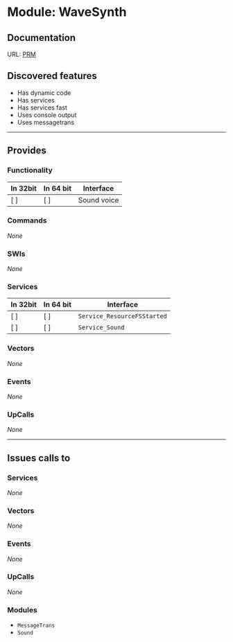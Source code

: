 # Module: WaveSynth

## Documentation

URL: [PRM](http://www.riscos.com/support/developers/prm/wavesynth.html)

## Discovered features


* Has dynamic code
* Has services
* Has services fast
* Uses console output
* Uses messagetrans

---

## Provides

### Functionality

| In 32bit | In 64 bit | Interface |
|----------|-----------|-----------|
| [ ]      | [ ]       | Sound voice |

### Commands


*None*


### SWIs


*None*


### Services


| In 32bit | In 64 bit | Interface |
|----------|-----------|-----------|
| [ ]      | [ ]       | `Service_ResourceFSStarted` |
| [ ]      | [ ]       | `Service_Sound` |


### Vectors


*None*


### Events


*None*


### UpCalls


*None*


---

## Issues calls to

### Services


*None*


### Vectors


*None*


### Events


*None*


### UpCalls


*None*


### Modules


* `MessageTrans`
* `Sound`


